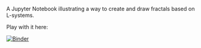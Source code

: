 A Jupyter Notebook illustrating a way to create and draw fractals based on L-systems. 

Play with it here:

[![Binder](https://mybinder.org/badge_logo.svg)](https://mybinder.org/v2/gh/senderle/lsystem-notebook/HEAD?filepath=LSystems.ipynb)
